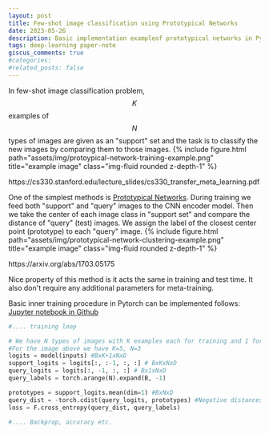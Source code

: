 ```yaml
---
layout: post
title: Few-shot image classification using Prototypical Networks
date: 2023-05-26
description: Basic implementation exampleof prototypical networks in Pytorch
tags: deep-learning paper-note
giscus_comments: true
#categories: 
#related_posts: false
---
```



In few-shot image classification problem, $$K$$ examples of $$N$$ types of images are given as an "support" set and the task is to classify the new images by comparing them to those images.
{% include figure.html path="assets/img/protoypical-network-training-example.png" title="example image" class="img-fluid rounded z-depth-1" %}
<div class="caption">https://cs330.stanford.edu/lecture_slides/cs330_transfer_meta_learning.pdf</div>

One of the simplest methods is [Prototypical Networks](https://arxiv.org/abs/1703.05175). During training we feed both "support" and "query" images to the CNN encoder model. Then we take the center of each image class in "support set" and compare the distance of "query" (test) images. We assign the label of the closest center point (prototype) to each "query" image. 
{% include figure.html path="assets/img/prototypical-network-clustering-example.png" title="example image" class="img-fluid rounded z-depth-1" %}
<div class="caption">https://arxiv.org/abs/1703.05175</div>

Nice property of this method is it acts the same in training and test time. It also don't require any additional parameters for meta-training. 

Basic inner training procedure in Pytorch can be implemented follows: [Jupyter notebook in Github](https://github.com/gladuz/Basic-Protonet-Implementation-Pytorch/blob/master/Working.ipynb)
```python
#.... training loop

# We have N types of images with K examples each for training and 1 for testing
#For the image above we have K=5, N=3
logits = model(inputs) #BxK+1xNxD
support_logits = logits[:, :-1, :, :] # BxKxNxD
query_logits = logits[:, -1, :, :] # Bx1xNxD 
query_labels = torch.arange(N).expand(B, -1)

prototypes = support_logits.mean(dim=1) #BxNxD
query_dist = -torch.cdist(query_logits, prototypes) #Negative distances (closer better)
loss = F.cross_entropy(query_dist, query_labels)

#.... Backprop, accuracy etc.
```